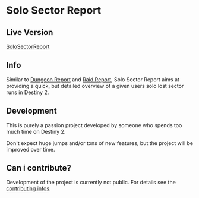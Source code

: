 # Solo Sector Report

## Live Version
[SoloSectorReport](https://christopherklay.github.io/SoloSectorReport/)

## Info
Similar to [Dungeon Report](https://dungeon.report/) and [Raid Report](https://raid.report/), Solo Sector Report aims at providing a quick, but detailed overview of a given users solo lost sector runs in Destiny 2.

## Development
This is purely a passion project developed by someone who spends too much time on Destiny 2.

Don't expect huge jumps and/or tons of new features, but the project will be improved over time.

## Can i contribute?
Development of the project is currently not public. For details see the [contributing infos](https://github.com/ChristopherKlay/SoloSectorReport/blob/main/.github/contributing.md).

